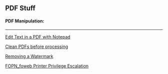 ## PDF Stuff

#### PDF Manipulation:

_______________________________________________________________


[Edit Text in a PDF with Notepad](https://wanatry.github.io/PDF/Edit_Text_On_A_PDF.html)

[Clean PDFs before processing](https://wanatry.github.io/PDF/Simple_Clean_PDF.html)

[Removing a Watermark](https://wanatry.github.io/PDF/Removing_watermarks.html)

[FOPN_foweb Printer Privilege Escalation](https://wanatry.github.io/PDF/FOPN_foweb_Printer_Privilege_Escalation.html)

